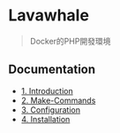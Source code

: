 # Lavawhale

> Docker的PHP開發環境

## Documentation

* [1. Introduction](https://github.com/Linc70J/lavawhale/wiki/1.-Introduction)
* [2. Make-Commands](https://github.com/Linc70J/lavawhale/wiki/2.Make-Commands)
* [3. Configuration](https://github.com/Linc70J/lavawhale/wiki/3.Configuration)
* [4. Installation](https://github.com/Linc70J/lavawhale/wiki/4.Installation)
